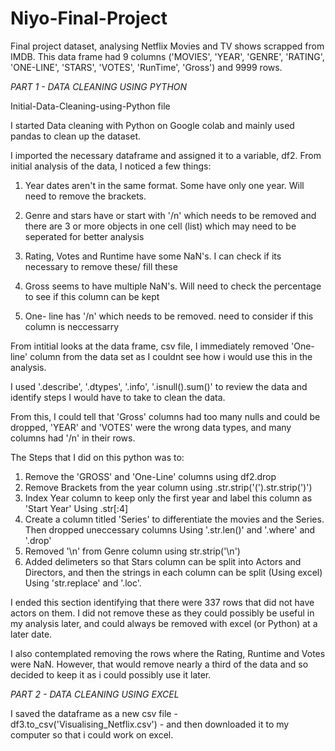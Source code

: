 # Niyo-Final-Project
Final project dataset, analysing Netflix Movies and TV shows scrapped from IMDB.
This data frame had 9 columns ('MOVIES', 'YEAR', 'GENRE', 'RATING', 'ONE-LINE', 'STARS', 'VOTES', 'RunTime', 'Gross') and 9999 rows.

*PART 1 - DATA CLEANING USING PYTHON* 

Initial-Data-Cleaning-using-Python file

I started Data cleaning with Python on Google colab and mainly used pandas to clean up the dataset.

I imported the necessary dataframe and assigned it to a variable, df2. From initial analysis of the data, I noticed a few things:

1. Year dates aren't in the same format. Some have only one year. Will need to remove the brackets.

2. Genre and stars have or start with '/n' which needs to be removed and there are 3 or more objects in one cell (list) which may need to be seperated for better analysis

3. Rating, Votes and Runtime have some NaN's. I can check if its necessary to remove these/ fill these

4. Gross seems to have multiple NaN's. Will need to check the percentage to see if this column can be kept

5. One- line has '/n' which needs to be removed. need to consider if this column is neccessarry


From intitial looks at the data frame, csv file, I immediately removed 'One-line' column from the data set as I couldnt see how i would use this in the analysis.

I used '.describe', '.dtypes', '.info', '.isnull().sum()' to review the data and identify steps I would have to take to clean the data.

From this, I could tell that 'Gross' columns had too many nulls and could be dropped, 'YEAR' and 'VOTES' were the wrong data types, and many columns had '/n' in their rows.

The Steps that I did on this python was to:

1. Remove the 'GROSS' and 'One-Line' columns using df2.drop
2. Remove Brackets from the year column using .str.strip('(').str.strip(')')
3. Index Year column to keep only the first year and label this column as 'Start Year' Using .str[:4]
4. Create a column titled 'Series' to differentiate the movies and the Series. Then dropped uneccessary columns Using '.str.len()' and '.where' and '.drop'
5. Removed '\n' from Genre column using str.strip('\n')
6. Added delimeters so that Stars column can be split into Actors and Directors, and then the strings in each column can be split (Using excel) Using 'str.replace' and '.loc'.

I ended this section identifying that there were 337 rows that did not have actors on them. I did not remove these as they could possibly be useful in my analysis later, and could always be removed with excel (or Python) at a later date.

I also contemplated removing the rows where the Rating, Runtime and Votes were NaN. However, that would remove nearly a third of the data and so decided to keep it as i could possibly use it later.

*PART 2 - DATA CLEANING USING EXCEL*

I saved the dataframe as a new csv file - df3.to_csv('Visualising_Netflix.csv') - and then downloaded it to my computer so that i could work on excel.
